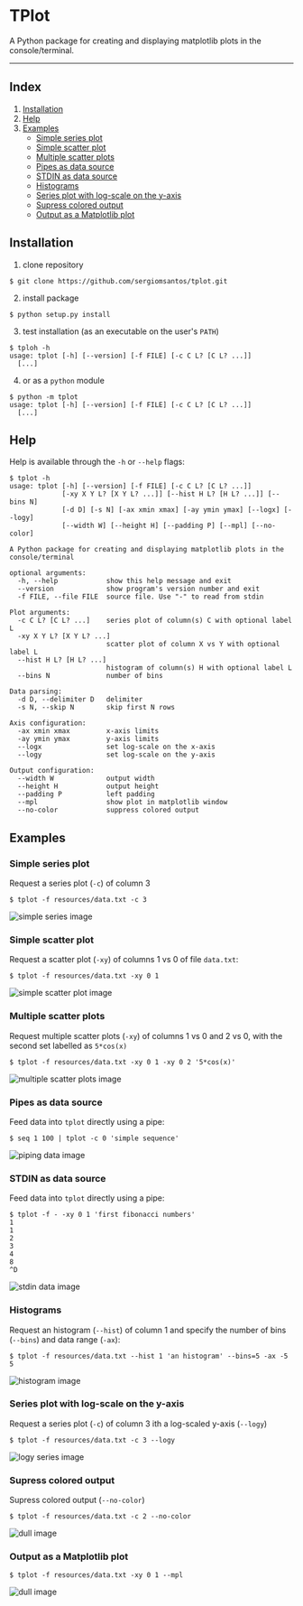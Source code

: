 # TPlot

A Python package for creating and displaying matplotlib plots in the console/terminal.

----

## Index

1. [Installation](#installation)
2. [Help](#help)
3. [Examples](#examples)
   - [Simple series plot](#simple-series-plot)
   - [Simple scatter plot](#simple-scatter-plot)
   - [Multiple scatter plots](#multiple-scatter-plots)
   - [Pipes as data source](#pipes-as-data-source)
   - [STDIN as data source](#stdin-as-data-source)
   - [Histograms](#histograms)
   - [Series plot with log-scale on the y-axis](#series-plot-with-log-scale-on-the-y-axis)
   - [Supress colored output](#supress-colored-output)
   - [Output as a Matplotlib plot](#output-as-a-Matplotlib-plot)

## Installation

1. clone repository

```console
$ git clone https://github.com/sergiomsantos/tplot.git
```

2. install package

```console
$ python setup.py install
```

3. test installation (as an executable on the user's `PATH`)

```console
$ tploh -h
usage: tplot [-h] [--version] [-f FILE] [-c C L? [C L? ...]]
  [...]
```

4. or as a `python` module
  
```console
$ python -m tplot
usage: tplot [-h] [--version] [-f FILE] [-c C L? [C L? ...]]
  [...]
```

## Help

Help is available through the `-h` or `--help` flags:

```console
$ tplot -h
usage: tplot [-h] [--version] [-f FILE] [-c C L? [C L? ...]]
             [-xy X Y L? [X Y L? ...]] [--hist H L? [H L? ...]] [--bins N]
             [-d D] [-s N] [-ax xmin xmax] [-ay ymin ymax] [--logx] [--logy]
             [--width W] [--height H] [--padding P] [--mpl] [--no-color]

A Python package for creating and displaying matplotlib plots in the
console/terminal

optional arguments:
  -h, --help            show this help message and exit
  --version             show program's version number and exit
  -f FILE, --file FILE  source file. Use "-" to read from stdin

Plot arguments:
  -c C L? [C L? ...]    series plot of column(s) C with optional label L
  -xy X Y L? [X Y L? ...]
                        scatter plot of column X vs Y with optional label L
  --hist H L? [H L? ...]
                        histogram of column(s) H with optional label L
  --bins N              number of bins

Data parsing:
  -d D, --delimiter D   delimiter
  -s N, --skip N        skip first N rows

Axis configuration:
  -ax xmin xmax         x-axis limits
  -ay ymin ymax         y-axis limits
  --logx                set log-scale on the x-axis
  --logy                set log-scale on the y-axis

Output configuration:
  --width W             output width
  --height H            output height
  --padding P           left padding
  --mpl                 show plot in matplotlib window
  --no-color            suppress colored output
```

## Examples

### Simple series plot

Request a series plot (`-c`) of column 3

```console
$ tplot -f resources/data.txt -c 3
```

![simple series image](resources/images/example6.png)

### Simple scatter plot

Request a scatter plot (`-xy`) of columns 1 vs 0 of file `data.txt`:

```console
$ tplot -f resources/data.txt -xy 0 1
```

![simple scatter plot image](resources/images/example1.png)

### Multiple scatter plots

Request multiple scatter plots (`-xy`) of columns 1 vs 0 and 2 vs 0,
with the second set labelled as `5*cos(x)`

```console
$ tplot -f resources/data.txt -xy 0 1 -xy 0 2 '5*cos(x)'
```

![multiple scatter plots image](resources/images/example2.png)

### Pipes as data source

Feed data into `tplot` directly using a pipe:

```console
$ seq 1 100 | tplot -c 0 'simple sequence'
```

![piping data image](resources/images/example3.png)

### STDIN as data source

Feed data into `tplot` directly using a pipe:

```console
$ tplot -f - -xy 0 1 'first fibonacci numbers'
1
1
2
3
4
8
^D
```

![stdin data image](resources/images/example4.png)

### Histograms

Request an histogram (`--hist`) of column 1 and specify the
number of bins (`--bins`) and data range (`-ax`):

```console
$ tplot -f resources/data.txt --hist 1 'an histogram' --bins=5 -ax -5 5
```

![histogram image](resources/images/example5.png)

### Series plot with log-scale on the y-axis

Request a series plot (`-c`) of column 3 ith a log-scaled y-axis (`--logy`)

```console
$ tplot -f resources/data.txt -c 3 --logy
```

![logy series image](resources/images/example7.png)

### Supress colored output

Supress colored output (`--no-color`)

```console
$ tplot -f resources/data.txt -c 2 --no-color
```

![dull image](resources/images/example8.png)

### Output as a Matplotlib plot

```console
$ tplot -f resources/data.txt -xy 0 1 --mpl
```

![dull image](resources/images/example9.png)